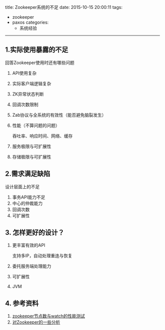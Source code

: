 title: Zookeeper系统的不足
date: 2015-10-15 20:00:11
tags:
- zookeeper
- paxos
categories:
  - 系统经验
---

## 1.实际使用暴露的不足

回答Zookeeper使用时还有哪些问题

1. API使用复杂
2. 实际客户端逻辑复杂
3. ZK异常状态判断
4. 回调次数限制
5. Zab协议与全系统的有效性（能否避免脑裂发生）
6. 性能（不算问题的问题）
	
	吞吐率、响应时间、网络、缓存

7. 服务极限与可扩展性
8. 存储极限与可扩展性

## 2.需求满足缺陷

设计层面上的不足

1. 事务API能力不足
2. 中心的仲裁能力
3. 回调次数
4. 可扩展性

## 3. 怎样更好的设计？

1. 更丰富有效的API
    
    支持多IP，自动处理重连与恢复
2. 委托服务端处理能力
3. 可扩展性
4. JVM

## 4. 参考资料
1. [zookeeper节点数与watch的性能测试](http://codemacro.com/2014/09/21/zk-watch-benchmark)
2. [对Zookeeper的一些分析](http://blog.csdn.net/wwwsq/article/details/7644445)
